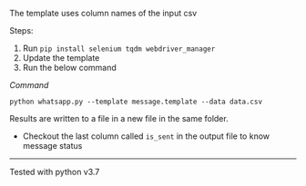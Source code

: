 
The template uses column names of the input csv

Steps:

1. Run `pip install selenium tqdm webdriver_manager`
2. Update the template
3. Run the below command 


*Command*
```
python whatsapp.py --template message.template --data data.csv
```

Results are written to a file in a new file in the same folder.
- Checkout the last column called `is_sent` in the output file to know message status


---

Tested with python v3.7

